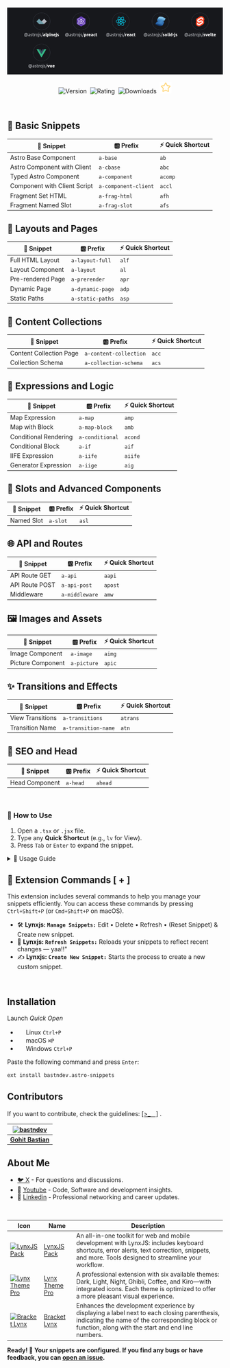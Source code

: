 ![Use Extension](https://raw.githubusercontent.com/bastndev/Astro-Snippets/refs/heads/main/assets/images/banner.png)

<p align="center">
    <img src="https://vsmarketplacebadges.dev/version-short/bastndev.astro-snippets.jpg?style=for-the-badge&colorA=ff582b&colorB=EEEEEE&color=18191e&label=VERSION" alt="Version">&nbsp;
    <img src="https://vsmarketplacebadges.dev/rating-short/bastndev.astro-snippets.jpg?style=for-the-badge&colorA=ff582b&colorB=EEEEEE&color=18191e&label=Rating" alt="Rating">&nbsp;
    <img src="https://vsmarketplacebadges.dev/downloads-short/bastndev.astro-snippets.jpg?style=for-the-badge&colorA=ff582b&colorB=EEEEEE&color=18191e&label=Downloads" alt="Downloads">&nbsp;
    <a href="https://github.com/bastndev/Lynxjs-Snippets.tsx"><img src="https://raw.githubusercontent.com/bastndev/Astro-Snippets/main/assets/images/star.png" width="26.6px" alt="Github Star ⭐️"></a>
</p>

</br>

## 🚀 Basic Snippets

| 🧩 Snippet                   | 🆎 Prefix            | ⚡ Quick Shortcut |
| ---------------------------- | -------------------- | ----------------- |
| Astro Base Component         | `a-base`             | `ab`              |
| Astro Component with Client  | `a-cbase`            | `abc`             |
| Typed Astro Component        | `a-component`        | `acomp`           |
| Component with Client Script | `a-component-client` | `accl`            |
| Fragment Set HTML            | `a-frag-html`        | `afh`             |
| Fragment Named Slot          | `a-frag-slot`        | `afs`             |

## 🎯 Layouts and Pages

| 🧩 Snippet        | 🆎 Prefix        | ⚡ Quick Shortcut |
| ----------------- | ---------------- | ----------------- |
| Full HTML Layout  | `a-layout-full`  | `alf`             |
| Layout Component  | `a-layout`       | `al`              |
| Pre-rendered Page | `a-prerender`    | `apr`             |
| Dynamic Page      | `a-dynamic-page` | `adp`             |
| Static Paths      | `a-static-paths` | `asp`             |

## 📝 Content Collections

| 🧩 Snippet              | 🆎 Prefix              | ⚡ Quick Shortcut |
| ----------------------- | ---------------------- | ----------------- |
| Content Collection Page | `a-content-collection` | `acc`             |
| Collection Schema       | `a-collection-schema`  | `acs`             |

## 🔀 Expressions and Logic

| 🧩 Snippet            | 🆎 Prefix       | ⚡ Quick Shortcut |
| --------------------- | --------------- | ----------------- |
| Map Expression        | `a-map`         | `amp`             |
| Map with Block        | `a-map-block`   | `amb`             |
| Conditional Rendering | `a-conditional` | `acond`           |
| Conditional Block     | `a-if`          | `aif`             |
| IIFE Expression       | `a-iife`        | `aiife`           |
| Generator Expression  | `a-iige`        | `aig`             |

## 🎪 Slots and Advanced Components

| 🧩 Snippet | 🆎 Prefix | ⚡ Quick Shortcut |
| ---------- | --------- | ----------------- |
| Named Slot | `a-slot`  | `asl`             |

## 🌐 API and Routes

| 🧩 Snippet     | 🆎 Prefix      | ⚡ Quick Shortcut |
| -------------- | -------------- | ----------------- |
| API Route GET  | `a-api`        | `aapi`            |
| API Route POST | `a-api-post`   | `apost`           |
| Middleware     | `a-middleware` | `amw`             |

## 🖼️ Images and Assets

| 🧩 Snippet        | 🆎 Prefix   | ⚡ Quick Shortcut |
| ----------------- | ----------- | ----------------- |
| Image Component   | `a-image`   | `aimg`            |
| Picture Component | `a-picture` | `apic`            |

## ✨ Transitions and Effects

| 🧩 Snippet       | 🆎 Prefix           | ⚡ Quick Shortcut |
| ---------------- | ------------------- | ----------------- |
| View Transitions | `a-transitions`     | `atrans`          |
| Transition Name  | `a-transition-name` | `atn`             |

## 🎨 SEO and Head

| 🧩 Snippet     | 🆎 Prefix | ⚡ Quick Shortcut |
| -------------- | --------- | ----------------- |
| Head Component | `a-head`  | `ahead`           |

</br>

### 🚀 How to Use

1. Open a `.tsx` or `.jsx` file.
2. Type any **Quick Shortcut** (e.g., `lv` for View).
3. Press `Tab` or `Enter` to expand the snippet.

<details>
<summary>📖 Usage Guide</summary>

### 🎯 **Basic Components**

- **`a-base`**: Basic scaffold for any Astro component
- **`a-component`**: Component with TypeScript and prop interfaces
- **`a-component-client`**: Component with client-side script

### 🏗️ **Layouts and Structures**

- **`a-layout-full`**: Full layout with HTML5, meta tags, and slots
- **`a-prerender`**: Page with static prerendering
- **`a-static-paths`**: Static route generation with `getStaticPaths`

### 🗂️ **Content Collections**

- **`a-content-collection`**: Dynamic page for content collections
- **`a-collection-schema`**: Schema definition with Zod

### 🔄 **Dynamic Rendering**

- **`a-map`**: List rendering with `.map()`
- **`a-conditional`**: Conditional rendering with ternary operator
- **`a-if`**: Conditional rendering with blocks

### 🌐 **API and Backend**

- **`a-api`**: Basic GET endpoint
- **`a-api-post`**: POST endpoint for forms
- **`a-middleware`**: Middleware function to intercept requests

### 🎨 **User Experience**

- **`a-transitions`**: Smooth transitions between pages
- **`a-image`**: Optimized images with the native component
- **`a-head`**: Optimized meta tags for SEO

---

## 🚀 **Quick Start**

1. **Basic Component**: Type `ab` + Tab to create a base component
2. **Full Layout**: Type `alf` + Tab for a complete HTML layout
3. **API Endpoint**: Type `aapi` + Tab to create an API route
4. **Content Collection**: Type `acc` + Tab for a content page

## 💡 **Pro Tips**

- **Always use TypeScript**: Snippets automatically include prop interfaces
- **Leverage SSG**: Use `a-prerender` for static pages
- **Optimize Images**: Use `a-image` instead of simple `<img>` tags
- **SEO First**: Include `a-head` in your layouts

</details>

## 🧩 Extension Commands [ + ]

This extension includes several commands to help you manage your snippets efficiently. You can access these commands by pressing `Ctrl+Shift+P` (or `Cmd+Shift+P` on macOS).

- 🛠️ **Lynxjs: `Manage Snippets:`** Edit • Delete • Refresh • (Reset Snippet) & Create new snippet.
- 🔄 **Lynxjs: `Refresh Snippets:`** Reloads your snippets to reflect recent changes — yaa!!"
- ✍️ **Lynxjs: `Create New Snippet:`** Starts the process to create a new custom snippet.

</br>

## Installation

Launch _Quick Open_

- <img src="https://www.kernel.org/theme/images/logos/favicon.png" width=16 height=16/> Linux `Ctrl+P`
- <img src="https://developer.apple.com/favicon.ico" width=16 height=16/> macOS `⌘P`
- <img src="https://www.microsoft.com/favicon.ico" width=16 height=16/> Windows `Ctrl+P`

Paste the following command and press `Enter`:

```
ext install bastndev.astro-snippets
```

## Contributors

If you want to contribute, check the guidelines: [[>_ᅠ]](https://github.com/bastndev/Lynxjs-Snippets.tsx/blob/main/CONTRIBUTING.md) .

| [![bastndev](https://github.com/bastndev.png?size=100)](https://www.bastndev.com) |
| :-------------------------------------------------------------------------------: |
|                 **[Gohit Bastian](https://github.com/bastndev)**                  |

## About Me

- [🐦 X](https://twitter.com/bastndev) - For questions and discussions.
- 🔴 [Youtube](https://www.youtube.com/@bastndev?sub_confirmation=1) - Code, Software and development insights.
- 💼 [Linkedin](https://www.linkedin.com/in/bastndev) - Professional networking and career updates.

</br>

| Icon                                                                                                                                                                                                                                     | Name                                                     | Description                                                                                                                                                                                        |
| ---------------------------------------------------------------------------------------------------------------------------------------------------------------------------------------------------------------------------------------- | -------------------------------------------------------- | -------------------------------------------------------------------------------------------------------------------------------------------------------------------------------------------------- |
| [![LynxJS Pack](https://bastndev.gallerycdn.vsassets.io/extensions/bastndev/lynxjs-pack/0.1.8/1745206864969/Microsoft.VisualStudio.Services.Icons.Default)](https://marketplace.visualstudio.com/items?itemName=bastndev.lynxjs-pack)    | [LynxJS Pack](https://github.com/bastndev/LynxJs-Packge) | An all-in-one toolkit for web and mobile development with LynxJS: includes keyboard shortcuts, error alerts, text correction, snippets, and more. Tools designed to streamline your workflow.      |
| [![Lynx Theme Pro](https://bastndev.gallerycdn.vsassets.io/extensions/bastndev/lynx-theme/0.1.2/1744898058774/Microsoft.VisualStudio.Services.Icons.Default)](https://marketplace.visualstudio.com/items?itemName=bastndev.lynx-theme)   | [Lynx Theme Pro](https://github.com/bastndev/Lynx-Theme) | A professional extension with six available themes: Dark, Light, Night, Ghibli, Coffee, and Kiro—with integrated icons. Each theme is optimized to offer a more pleasant visual experience.        |
| [![Bracket Lynx](https://bastndev.gallerycdn.vsassets.io/extensions/bastndev/bracket-lynx/0.2.0/1748219628473/Microsoft.VisualStudio.Services.Icons.Default)](https://marketplace.visualstudio.com/items?itemName=bastndev.bracket-lynx) | [Bracket Lynx](https://github.com/bastndev/Bracket-Lynx) | Enhances the development experience by displaying a label next to each closing parenthesis, indicating the name of the corresponding block or function, along with the start and end line numbers. |

**Ready! 🚀 Your snippets are configured. If you find any bugs or have feedback, you can [open an issue](https://github.com/bastndev/Lynxjs-Snippets.tsx/issues).**
